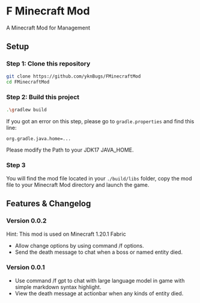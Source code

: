 # F Minecraft Mod

A Minecraft Mod for Management

## Setup

### Step 1: Clone this repository

```bash
git clone https://github.com/yknBugs/FMinecraftMod
cd FMinecraftMod
```

### Step 2: Build this project

```bash
.\gradlew build
```

If you got an error on this step, please go to `gradle.properties` and find this line:

```text
org.gradle.java.home=...
```

Please modify the Path to your JDK17 JAVA_HOME.

### Step 3

You will find the mod file located in your `./build/libs` folder, copy the mod file to your Minecraft Mod directory and launch the game.

## Features & Changelog

### Version 0.0.2

Hint: This mod is used on Minecraft 1.20.1 Fabric

- Allow change options by using command /f options.
- Send the death message to chat when a boss or named entity died.

### Version 0.0.1

- Use command /f gpt to chat with large language model in game with simple markdown syntax highlight.
- View the death message at actionbar when any kinds of entity died.
